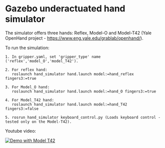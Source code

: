 # Gazebo underactuated hand simulator

The simulator offers three hands: Reflex, Model-O and Model-T42 (Yale OpenHand project - https://www.eng.yale.edu/grablab/openhand/). 
    
To run the simulation:

    1. In gripper.yaml, set 'gripper_type' name ('reflex','model_O','model_T42').
    
    2. For reflex hand:
       roslaunch hand_simulator hand.launch model:=hand_reflex fingers3:=true
       
    3. For Model_O hand:
       roslaunch hand_simulator hand.launch model:=hand_O fingers3:=true
       
    4. For Model_T42 hand:
       roslaunch hand_simulator hand.launch model:=hand_T42 fingers3:=false
        
    5. rosrun hand_simulator keyboard_control.py (Loads keyboard control - tested only on the Model-T42).
    


Youtube video:

[![Demo with Model T42](https://img.youtube.com/vi/Mz0lp8VCFuk/0.jpg)](https://youtu.be/Mz0lp8VCFuk)
